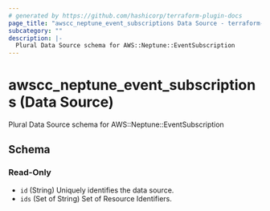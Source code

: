 ```yaml
---
# generated by https://github.com/hashicorp/terraform-plugin-docs
page_title: "awscc_neptune_event_subscriptions Data Source - terraform-provider-awscc"
subcategory: ""
description: |-
  Plural Data Source schema for AWS::Neptune::EventSubscription
---
```


# awscc_neptune_event_subscriptions (Data Source)

Plural Data Source schema for AWS::Neptune::EventSubscription



<!-- schema generated by tfplugindocs -->
## Schema

### Read-Only

- `id` (String) Uniquely identifies the data source.
- `ids` (Set of String) Set of Resource Identifiers.

